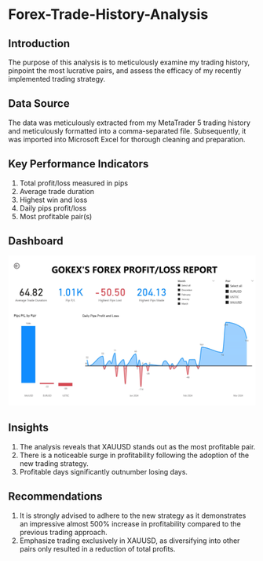 # Forex-Trade-History-Analysis

## Introduction

The purpose of this analysis is to meticulously examine my trading history, pinpoint the most lucrative pairs, and assess the efficacy of my recently implemented trading strategy.

## Data Source

The data was meticulously extracted from my MetaTrader 5 trading history and meticulously formatted into a comma-separated file. Subsequently, it was imported into Microsoft Excel for thorough cleaning and preparation.

## Key Performance Indicators

1. Total profit/loss measured in pips
2. Average trade duration
3. Highest win and loss
4. Daily pips profit/loss
5. Most profitable pair(s)

## Dashboard
![dashboard](https://github.com/saintgokex/Fores-Trade-History-Analysis/blob/d86b2cd243a38bf1e9feb227537ed6726acb0b99/My%20fx%20data.jpg)

## Insights

1. The analysis reveals that XAUUSD stands out as the most profitable pair.
2. There is a noticeable surge in profitability following the adoption of the new trading strategy.
3. Profitable days significantly outnumber losing days.

## Recommendations

1. It is strongly advised to adhere to the new strategy as it demonstrates an impressive almost 500% increase in profitability compared to the previous trading approach.
2. Emphasize trading exclusively in XAUUSD, as diversifying into other pairs only resulted in a reduction of total profits.
